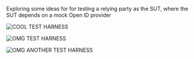 Exploring some ideas for for testing a relying party as the SUT, where the SUT depends on a mock Open ID provider

![COOL TEST HARNESS](https://www.camiresearch.com/harness_testers/complex_wire_harness_test.jpeg)

![OMG TEST HARNESS](http://www.jiutech.net/upload/13(31).jpg)

![OMG ANOTHER TEST HARNESS](http://www.add2.co.uk/wp-content/uploads/Old-Style-Table-Top-Test-Board-Modified.jpg)